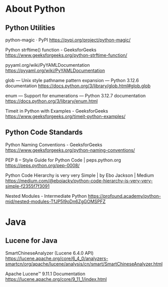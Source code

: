 # About Python

## Python Utilities

python-magic · PyPI
https://pypi.org/project/python-magic/

Python strftime() function - GeeksforGeeks
https://www.geeksforgeeks.org/python-strftime-function/

pyyaml.org/wiki/PyYAMLDocumentation
https://pyyaml.org/wiki/PyYAMLDocumentation

glob — Unix style pathname pattern expansion — Python 3.12.6 documentation
https://docs.python.org/3/library/glob.html#glob.glob

enum — Support for enumerations — Python 3.12.7 documentation
https://docs.python.org/3/library/enum.html

Timeit in Python with Examples - GeeksforGeeks
https://www.geeksforgeeks.org/timeit-python-examples/

## Python Code Standards

Python Naming Conventions - GeeksforGeeks
https://www.geeksforgeeks.org/python-naming-conventions/

PEP 8 – Style Guide for Python Code | peps.python.org
https://peps.python.org/pep-0008/

Python Code Hierarchy is very very Simple | by Ebo Jackson | Medium
https://medium.com/@ebojacky/python-code-hierarchy-is-very-very-simple-f2355f7f3091

Nested Modules - Intermediate Python
https://profound.academy/python-mid/nested-modules-TfJP5l9oDn6ZgGOMSPFZ

# Java

## Lucene for Java

SmartChineseAnalyzer (Lucene 6.4.0 API)
https://lucene.apache.org/core/6_4_0/analyzers-smartcn/org/apache/lucene/analysis/cn/smart/SmartChineseAnalyzer.html

Apache Lucene™ 9.11.1 Documentation
https://lucene.apache.org/core/9_11_1/index.html

